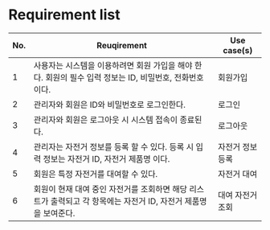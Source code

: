 # Requirement list

No.|Reuqirement|Use case(s)
---|---|---
1|사용자는 시스템을 이용하려면 회원 가입을 해야 한다. 회원의 필수 입력 정보는 ID, 비밀번호, 전화번호 이다.|회원가입
2|관리자와 회원은 ID와 비밀번호로 로그인한다.|로그인
3|관리자와 회원은 로그아웃 시 시스템 접속이 종료된다.|로그아웃
4|관리자는 자전거 정보를 등록 할 수 있다. 등록 시 입력 정보는 자전거 ID, 자전거 제품명 이다.|자전거 정보 등록
5|회원은 특정 자전거를 대여할 수 있다.|자전거 대여
6|회원이 현재 대여 중인 자전거를 조회하면 해당 리스트가 출력되고 각 항목에는 자전거 ID, 자전거 제품명을 보여준다.|대여 자전거 조회